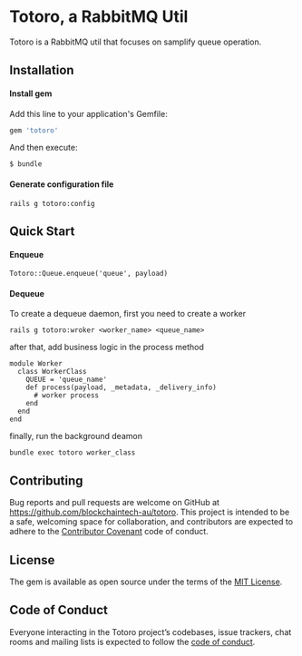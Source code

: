 # Totoro, a RabbitMQ Util

Totoro is a RabbitMQ util that focuses on samplify queue operation. 

## Installation

#### Install gem
Add this line to your application's Gemfile:

```ruby
gem 'totoro'
```

And then execute:

    $ bundle

#### Generate configuration file
```
rails g totoro:config
```

## Quick Start

#### Enqueue
```
Totoro::Queue.enqueue('queue', payload)
```

#### Dequeue
To create a dequeue daemon, first you need to create a worker
```
rails g totoro:wroker <worker_name> <queue_name>
```
after that, add business logic in the process method
```
module Worker
  class WorkerClass
    QUEUE = 'queue_name'
    def process(payload, _metadata, _delivery_info)
      # worker process
    end
  end
end
```
finally, run the background deamon
```
bundle exec totoro worker_class
```


## Contributing

Bug reports and pull requests are welcome on GitHub at https://github.com/blockchaintech-au/totoro. This project is intended to be a safe, welcoming space for collaboration, and contributors are expected to adhere to the [Contributor Covenant](http://contributor-covenant.org) code of conduct.

## License

The gem is available as open source under the terms of the [MIT License](https://opensource.org/licenses/MIT).

## Code of Conduct

Everyone interacting in the Totoro project’s codebases, issue trackers, chat rooms and mailing lists is expected to follow the [code of conduct](https://github.com/[USERNAME]/totoro/blob/master/CODE_OF_CONDUCT.md).
